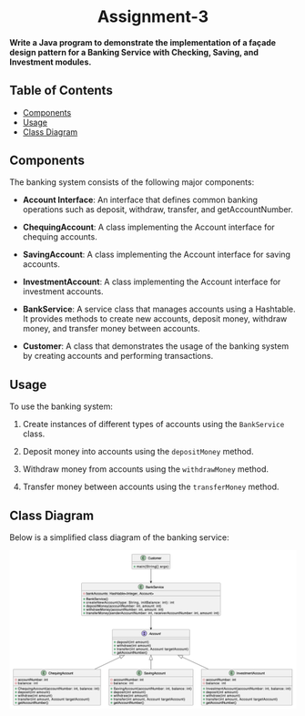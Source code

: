 
<h1 align="center">Assignment-3</h1>

#### Write a Java program to demonstrate the implementation of a façade design pattern for a Banking Service with Checking, Saving, and Investment modules.

## Table of Contents
- [Components](#components)
- [Usage](#usage)
- [Class Diagram](#class-diagram)

## Components

The banking system consists of the following major components:

- **Account Interface**: An interface that defines common banking operations such as deposit, withdraw, transfer, and getAccountNumber.

- **ChequingAccount**: A class implementing the Account interface for chequing accounts.

- **SavingAccount**: A class implementing the Account interface for saving accounts.

- **InvestmentAccount**: A class implementing the Account interface for investment accounts.

- **BankService**: A service class that manages accounts using a Hashtable. It provides methods to create new accounts, deposit money, withdraw money, and transfer money between accounts.

- **Customer**: A class that demonstrates the usage of the banking system by creating accounts and performing transactions.

## Usage

To use the banking system:

1. Create instances of different types of accounts using the `BankService` class.

2. Deposit money into accounts using the `depositMoney` method.

3. Withdraw money from accounts using the `withdrawMoney` method.

4. Transfer money between accounts using the `transferMoney` method.

## Class Diagram

Below is a simplified class diagram of the banking service:

![](images/diagram.png)

